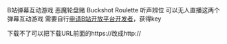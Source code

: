 B站弹幕互动游戏 恶魔轮盘赌 Buckshot Roulette 听声辨位 可以无人直播这两个弹幕互动游戏 需要自行[申请B站开放平台开发者](https://open-live.bilibili.com/open-manage)，获得key

下载不了可以把下载URL前面的https://改成http://